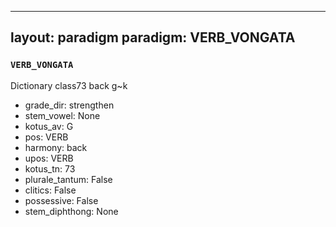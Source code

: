 
---
layout: paradigm
paradigm: VERB_VONGATA
---
### ` VERB_VONGATA `

Dictionary class73 back g~k
* grade_dir: strengthen
* stem_vowel: None
* kotus_av: G
* pos: VERB
* harmony: back
* upos: VERB
* kotus_tn: 73
* plurale_tantum: False
* clitics: False
* possessive: False
* stem_diphthong: None
